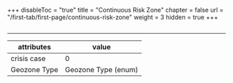 +++
disableToc = "true"
title = "Continuous Risk Zone"
chapter = false
url = "/first-tab/first-page/continuous-risk-zone"
weight = 3
hidden = true
+++

##
---

| **attributes** | **value** |
| - | - |
| crisis case | 0 |
| Geozone Type | Geozone Type (enum) |